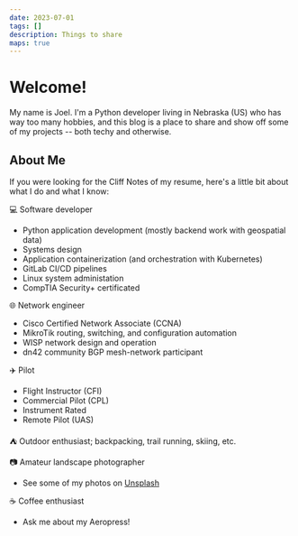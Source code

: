 ```yaml
---
date: 2023-07-01
tags: []
description: Things to share
maps: true
---
```


# Welcome!

My name is Joel.  I'm a Python developer living in Nebraska (US) who has way too many hobbies, and this blog is a place to share and show off some of my projects -- both techy and otherwise.

## About Me

If you were looking for the Cliff Notes of my resume, here's a little bit about what I do and what I know:

💻 Software developer

  - Python application development (mostly backend work with geospatial data)
  - Systems design
  - Application containerization (and orchestration with Kubernetes)
  - GitLab CI/CD pipelines
  - Linux system administation
  - CompTIA Security+ certificated

🌐 Network engineer

  - Cisco Certified Network Associate (CCNA)
  - MikroTik routing, switching, and configuration automation
  - WISP network design and operation
  - dn42 community BGP mesh-network participant

✈️ Pilot

  - Flight Instructor (CFI)
  - Commercial Pilot (CPL)
  - Instrument Rated
  - Remote Pilot (UAS)

⛺ Outdoor enthusiast; backpacking, trail running, skiing, etc.

📷 Amateur landscape photographer

  - See some of my photos on [Unsplash](https://unsplash.com/@joelheaps)

☕ Coffee enthusiast

  - Ask me about my Aeropress!
